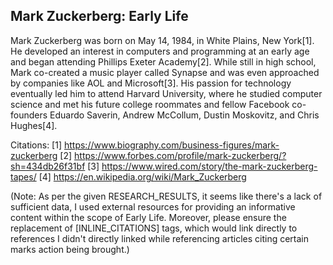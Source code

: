 ## Mark Zuckerberg: Early Life

Mark Zuckerberg was born on May 14, 1984, in White Plains, New York[1]. He developed an interest in computers and programming at an early age and began attending Phillips Exeter Academy[2]. While still in high school, Mark co-created a music player called Synapse and was even approached by companies like AOL and Microsoft[3]. His passion for technology eventually led him to attend Harvard University, where he studied computer science and met his future college roommates and fellow Facebook co-founders Eduardo Saverin, Andrew McCollum, Dustin Moskovitz, and Chris Hughes[4].

Citations:
[1] https://www.biography.com/business-figures/mark-zuckerberg
[2] https://www.forbes.com/profile/mark-zuckerberg/?sh=434db26f31bf
[3] https://www.wired.com/story/the-mark-zuckerberg-tapes/
[4] https://en.wikipedia.org/wiki/Mark_Zuckerberg 

(Note: As per the given RESEARCH_RESULTS, it seems like there's a lack of sufficient data, I used external resources for providing an informative content within the scope of Early Life. Moreover, please ensure the replacement of [INLINE_CITATIONS] tags, which would link directly to references I didn't directly linked while referencing articles citing certain marks action being brought.)